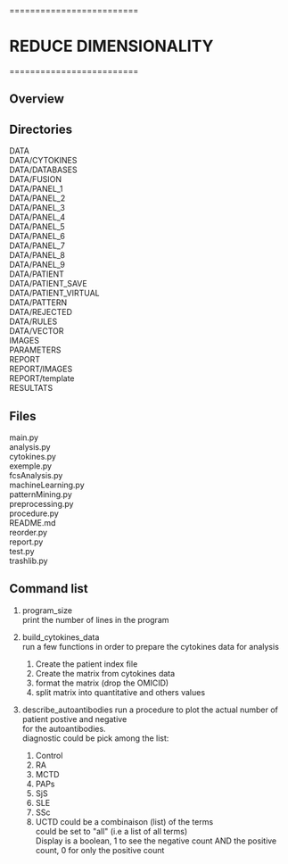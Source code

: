 =========================
# REDUCE DIMENSIONALITY #
=========================

## Overview

## Directories
DATA  
DATA/CYTOKINES  
DATA/DATABASES  
DATA/FUSION  
DATA/PANEL_1  
DATA/PANEL_2  
DATA/PANEL_3  
DATA/PANEL_4  
DATA/PANEL_5  
DATA/PANEL_6  
DATA/PANEL_7  
DATA/PANEL_8  
DATA/PANEL_9  
DATA/PATIENT  
DATA/PATIENT_SAVE  
DATA/PATIENT_VIRTUAL  
DATA/PATTERN  
DATA/REJECTED  
DATA/RULES  
DATA/VECTOR  
IMAGES  
PARAMETERS  
REPORT  
REPORT/IMAGES  
REPORT/template  
RESULTATS  

## Files  
main.py  
analysis.py  
cytokines.py  
exemple.py  
fcsAnalysis.py  
machineLearning.py  
patternMining.py  
preprocessing.py  
procedure.py  
README.md  
reorder.py  
report.py  
test.py  
trashlib.py  



## Command list

1. program_size  
   print the number of lines in the program

2. build_cytokines_data  
   run a few functions in order to prepare the cytokines data for analysis  
   1. Create the patient index file
   2. Create the matrix from cytokines data
   3. format the matrix (drop the OMICID)
   4. split matrix into quantitative and others values 

3. describe_autoantibodies <diagnostic> <display> 
   run a procedure to plot the actual number of patient postive and negative  
   for the autoantibodies.  
   diagnostic could be pick among the list:  
   1. Control  
   2. RA
   3. MCTD  
   4. PAPs  
   5. SjS 
   6. SLE  
   7. SSc  
   8. UCTD
   could be a combinaison (list) of the terms  
   could be set to "all" (i.e a list of all terms)  
  Display is a boolean, 1 to see the negative count AND the positive count, 0 for  only the positive count  





